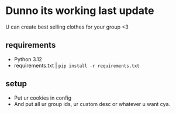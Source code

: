 # Dunno its working last update
U can create best selling clothes for your group <3
## requirements
- Python 3.12
- requirements.txt | `pip install -r requirements.txt`

## setup
- Put ur cookies in config
- And put all ur group ids, ur custom desc or whatever u want cya.
